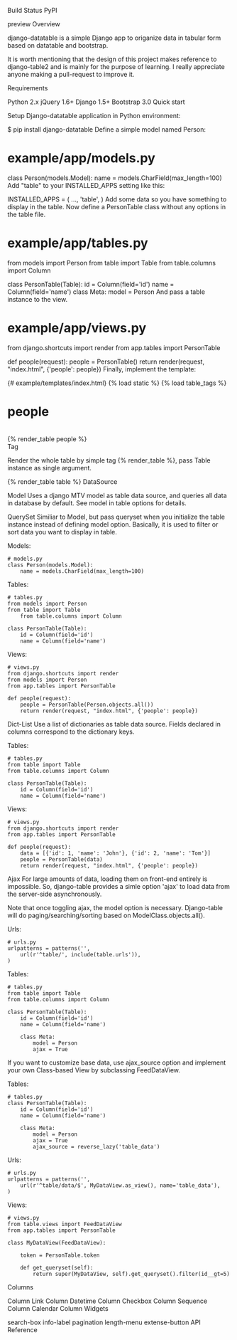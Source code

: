 

Build Status PyPI

preview
Overview

django-datatable is a simple Django app to origanize data in tabular form based on datatable and bootstrap.

It is worth mentioning that the design of this project makes reference to django-table2 and is mainly for the purpose of learning. I really appreciate anyone making a pull-request to improve it.

Requirements

Python 2.x
jQuery 1.6+
Django 1.5+
Bootstrap 3.0
Quick start

Setup Django-datatable application in Python environment:

$ pip install django-datatable
Define a simple model named Person:

# example/app/models.py
class Person(models.Model):
    name = models.CharField(max_length=100)
Add "table" to your INSTALLED_APPS setting like this:

INSTALLED_APPS = (
    ...,
    'table',
)
Add some data so you have something to display in the table. Now define a PersonTable class without any options in the table file.

# example/app/tables.py
from models import Person
from table import Table
from table.columns import Column

class PersonTable(Table):
    id = Column(field='id')
    name = Column(field='name')
    class Meta:
        model = Person
And pass a table instance to the view.

# example/app/views.py
from django.shortcuts import render
from app.tables import PersonTable

def people(request):
    people = PersonTable()
    return render(request, "index.html", {'people': people})
Finally, implement the template:

{# example/templates/index.html}
{% load static %}
{% load table_tags %}

<link href="{% static 'table/css/bootstrap.min.css' %}" rel="stylesheet">
<script src="{% static 'table/js/jquery.min.js' %}"></script>
<script src="{% static 'table/js/bootstrap.min.js' %}"></script>

<!DOCTYPE html>
<html>
    <head>
        <meta http-equiv="content-type" content="text/html; charset=utf-8" />
        <title>person</title>
    </head>
    <body>
        <div class="container" style="margin-top: 10px">
            <h1>people</h1>
            <br />
            {% render_table people %}
        </div>
    </body>
</html>
Tag

Render the whole table by simple tag {% render_table %}, pass Table instance as single argument.

{% render_table table %}
DataSource

Model
Uses a django MTV model as table data source, and queries all data in database by default. See model in table options for details.

QuerySet
Similiar to Model, but pass queryset when you initialize the table instance instead of defining model option. Basically, it is used to filter or sort data you want to display in table.

Models:

    # models.py
    class Person(models.Model):
        name = models.CharField(max_length=100)

Tables:

    # tables.py
    from models import Person
    from table import Table
        from table.columns import Column

    class PersonTable(Table):
        id = Column(field='id')
        name = Column(field='name')

Views:

    # views.py
    from django.shortcuts import render
    from models import Person
    from app.tables import PersonTable

    def people(request):
        people = PersonTable(Person.objects.all())
        return render(request, "index.html", {'people': people})
Dict-List
Use a list of dictionaries as table data source. Fields declared in columns correspond to the dictionary keys.

Tables:

    # tables.py
    from table import Table
    from table.columns import Column

    class PersonTable(Table):
        id = Column(field='id')
        name = Column(field='name')

Views:

    # views.py
    from django.shortcuts import render
    from app.tables import PersonTable

    def people(request):
        data = [{'id': 1, 'name': 'John'}, {'id': 2, 'name': 'Tom'}]
        people = PersonTable(data)
        return render(request, "index.html", {'people': people})
Ajax
For large amounts of data, loading them on front-end entirely is impossible. So, django-table provides a simle option 'ajax' to load data from the server-side asynchronously.

Note that once toggling ajax, the model option is necessary. Django-table will do paging/searching/sorting based on ModelClass.objects.all().

Urls:

    # urls.py
    urlpatterns = patterns('',
        url(r'^table/', include(table.urls')),
    )

Tables:

    # tables.py
    from table import Table
    from table.columns import Column

    class PersonTable(Table):
        id = Column(field='id')
        name = Column(field='name')

        class Meta:
            model = Person
            ajax = True
If you want to customize base data, use ajax_source option and implement your own Class-based View by subclassing FeedDataView.

Tables:

    # tables.py
    class PersonTable(Table):
        id = Column(field='id')
        name = Column(field='name')

        class Meta:
            model = Person
            ajax = True
            ajax_source = reverse_lazy('table_data')

Urls:

    # urls.py
    urlpatterns = patterns('',
        url(r'^table/data/$', MyDataView.as_view(), name='table_data'),
    )

Views:

    # views.py
    from table.views import FeedDataView
    from app.tables import PersonTable

    class MyDataView(FeedDataView):

        token = PersonTable.token

        def get_queryset(self):
            return super(MyDataView, self).get_queryset().filter(id__gt=5)
Columns

Column
Link Column
Datetime Column
Checkbox Column
Sequence Column
Calendar Column
Widgets

search-box
info-label
pagination
length-menu
extense-button
API Reference
